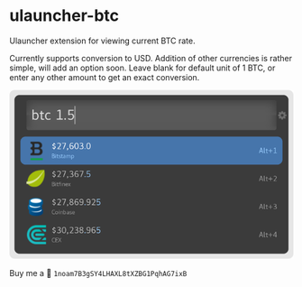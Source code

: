 # ulauncher-btc
Ulauncher extension for viewing current BTC rate.

Currently supports conversion to USD. Addition of other currencies is rather simple, will add an option soon. Leave blank for default unit of 1 BTC, or enter any other amount to get an exact conversion.

![ulauncher-btc extension screenshot](screenshot.png)

Buy me a 🍺 `1noam7B3gSY4LHAXL8tXZBG1PqhAG7ixB`
